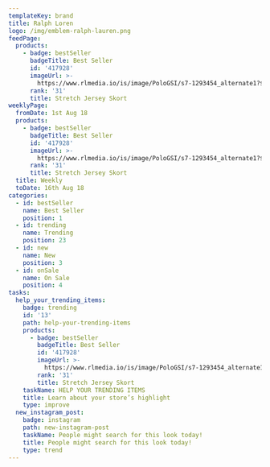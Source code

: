 ```yaml
---
templateKey: brand
title: Ralph Loren
logo: /img/emblem-ralph-lauren.png
feedPage:
  products:
    - badge: bestSeller
      badgeTitle: Best Seller
      id: '417928'
      imageUrl: >-
        https://www.rlmedia.io/is/image/PoloGSI/s7-1293454_alternate1?$rl_506_630$&crop=204,0,1593,2000&anchor=1000,1000
      rank: '31'
      title: Stretch Jersey Skort
weeklyPage:
  fromDate: 1st Aug 18
  products:
    - badge: bestSeller
      badgeTitle: Best Seller
      id: '417928'
      imageUrl: >-
        https://www.rlmedia.io/is/image/PoloGSI/s7-1293454_alternate1?$rl_506_630$&crop=204,0,1593,2000&anchor=1000,1000
      rank: '31'
      title: Stretch Jersey Skort
  title: Weekly
  toDate: 16th Aug 18
categories:
  - id: bestSeller
    name: Best Seller
    position: 1
  - id: trending
    name: Trending
    position: 23
  - id: new
    name: New
    position: 3
  - id: onSale
    name: On Sale
    position: 4
tasks:
  help_your_trending_items:
    badge: trending
    id: '13'
    path: help-your-trending-items
    products:
      - badge: bestSeller
        badgeTitle: Best Seller
        id: '417928'
        imageUrl: >-
          https://www.rlmedia.io/is/image/PoloGSI/s7-1293454_alternate1?$rl_506_630$&crop=204,0,1593,2000&anchor=1000,1000
        rank: '31'
        title: Stretch Jersey Skort
    taskName: HELP YOUR TRENDING ITEMS
    title: Learn about your store’s highlight
    type: improve
  new_instagram_post:
    badge: instagram
    path: new-instagram-post
    taskName: People might search for this look today!
    title: People might search for this look today!
    type: trend
---
```


